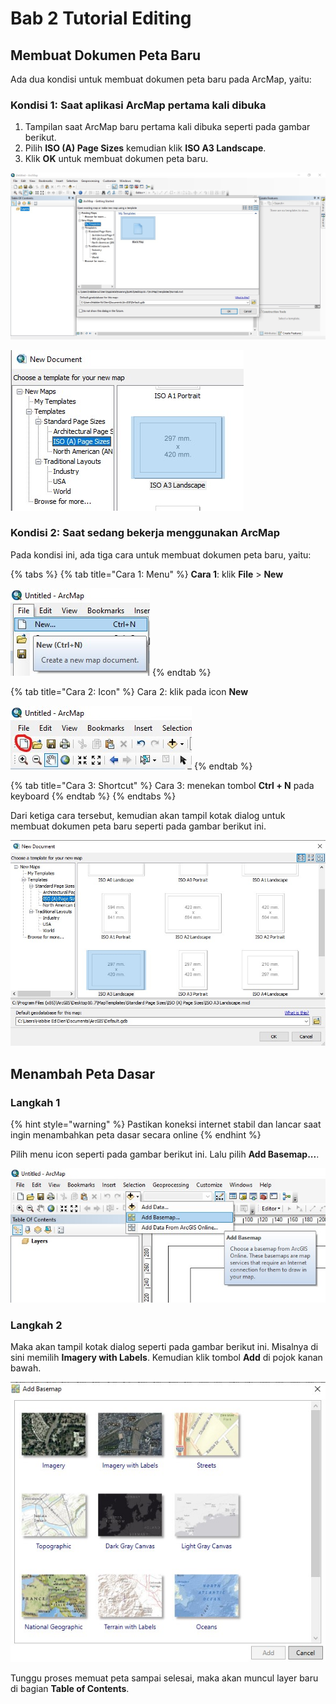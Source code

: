 # Bab 2 Tutorial Editing

## Membuat Dokumen Peta Baru

Ada dua kondisi untuk membuat dokumen peta baru pada ArcMap, yaitu:

### Kondisi 1: Saat aplikasi ArcMap pertama kali dibuka

1. Tampilan saat ArcMap baru pertama kali dibuka seperti pada gambar berikut. 
2. Pilih **ISO \(A\) Page Sizes** kemudian klik **ISO A3 Landscape**.
3. Klik **OK** untuk membuat dokumen peta baru.

![Tampilan saat ArcMap baru pertama kali dibuka](../.gitbook/assets/onstartup.jpg)

![Tampilan saat memilih ukuran kertas untuk dokumen baru](../.gitbook/assets/iso-a3.jpg)

### Kondisi 2: Saat sedang bekerja menggunakan ArcMap

Pada kondisi ini, ada tiga cara untuk membuat dokumen peta baru, yaitu:

{% tabs %}
{% tab title="Cara 1: Menu" %}
**Cara 1**: klik **File** &gt; **New**

![Cara 1: File kemudian New...](../.gitbook/assets/file-new.jpg)
{% endtab %}

{% tab title="Cara 2: Icon" %}
Cara 2: klik pada icon **New**  

![icon New: membuat dokumen peta baru](../.gitbook/assets/icon-new.jpg)
{% endtab %}

{% tab title="Cara 3: Shortcut" %}
Cara 3: menekan tombol **Ctrl + N** pada keyboard
{% endtab %}
{% endtabs %}

Dari ketiga cara tersebut, kemudian akan tampil kotak dialog untuk membuat dokumen peta baru seperti pada gambar berikut ini.

![Tampilan untuk membuat dokumen peta baru](../.gitbook/assets/new-dok.jpg)

## Menambah Peta Dasar

### Langkah 1

{% hint style="warning" %}
Pastikan koneksi internet stabil dan lancar saat ingin menambahkan peta dasar secara online
{% endhint %}

Pilih menu icon seperti pada gambar berikut ini. Lalu pilih **Add Basemap...**.

![Menu icon untuk menambah peta dasar](../.gitbook/assets/add-basemap.jpg)

### Langkah 2

Maka akan tampil kotak dialog seperti pada gambar berikut ini. Misalnya di sini memilih **Imagery with Labels**. Kemudian klik tombol **Add** di pojok kanan bawah.

![Tampilan kotak dialog saat memilih peta dasar](../.gitbook/assets/basemap.jpg)

Tunggu proses memuat peta sampai selesai, maka akan muncul layer baru di bagian **Table of Contents**.

